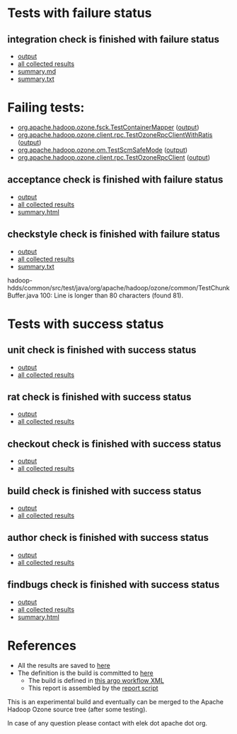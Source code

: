 # Tests with failure status

## integration check is finished with failure status

   * [output](https://raw.githubusercontent.com/elek/ozone-ci-03/master/pr/pr-hdds-2375-hbj5w/integration/output.log)
   * [all collected results](https://github.com/elek/ozone-ci-03/tree/master/pr/pr-hdds-2375-hbj5w/integration)
   * [summary.md](https://github.com/elek/ozone-ci-03/tree/master/pr/pr-hdds-2375-hbj5w/integration/summary.md)
   * [summary.txt](https://github.com/elek/ozone-ci-03/tree/master/pr/pr-hdds-2375-hbj5w/integration/summary.txt)

# Failing tests: 

 * [org.apache.hadoop.ozone.fsck.TestContainerMapper](hadoop-ozone/tools/org.apache.hadoop.ozone.fsck.TestContainerMapper.txt) ([output](hadoop-ozone/tools/org.apache.hadoop.ozone.fsck.TestContainerMapper-output.txt))
 * [org.apache.hadoop.ozone.client.rpc.TestOzoneRpcClientWithRatis](hadoop-ozone/integration-test/org.apache.hadoop.ozone.client.rpc.TestOzoneRpcClientWithRatis.txt) ([output](hadoop-ozone/integration-test/org.apache.hadoop.ozone.client.rpc.TestOzoneRpcClientWithRatis-output.txt))
 * [org.apache.hadoop.ozone.om.TestScmSafeMode](hadoop-ozone/integration-test/org.apache.hadoop.ozone.om.TestScmSafeMode.txt) ([output](hadoop-ozone/integration-test/org.apache.hadoop.ozone.om.TestScmSafeMode-output.txt))
 * [org.apache.hadoop.ozone.client.rpc.TestOzoneRpcClient](hadoop-ozone/integration-test/org.apache.hadoop.ozone.client.rpc.TestOzoneRpcClient.txt) ([output](hadoop-ozone/integration-test/org.apache.hadoop.ozone.client.rpc.TestOzoneRpcClient-output.txt))

## acceptance check is finished with failure status

   * [output](https://raw.githubusercontent.com/elek/ozone-ci-03/master/pr/pr-hdds-2375-hbj5w/acceptance/output.log)
   * [all collected results](https://github.com/elek/ozone-ci-03/tree/master/pr/pr-hdds-2375-hbj5w/acceptance)
   * [summary.html](https://elek.github.io/ozone-ci-03/pr/pr-hdds-2375-hbj5w/acceptance/summary.html)


## checkstyle check is finished with failure status

   * [output](https://raw.githubusercontent.com/elek/ozone-ci-03/master/pr/pr-hdds-2375-hbj5w/checkstyle/output.log)
   * [all collected results](https://github.com/elek/ozone-ci-03/tree/master/pr/pr-hdds-2375-hbj5w/checkstyle)
   * [summary.txt](https://github.com/elek/ozone-ci-03/tree/master/pr/pr-hdds-2375-hbj5w/checkstyle/summary.txt)

hadoop-hdds/common/src/test/java/org/apache/hadoop/ozone/common/TestChunkBuffer.java
 100: Line is longer than 80 characters (found 81).


# Tests with success status

## unit check is finished with success status

   * [output](https://raw.githubusercontent.com/elek/ozone-ci-03/master/pr/pr-hdds-2375-hbj5w/unit/output.log)
   * [all collected results](https://github.com/elek/ozone-ci-03/tree/master/pr/pr-hdds-2375-hbj5w/unit)


## rat check is finished with success status

   * [output](https://raw.githubusercontent.com/elek/ozone-ci-03/master/pr/pr-hdds-2375-hbj5w/rat/output.log)
   * [all collected results](https://github.com/elek/ozone-ci-03/tree/master/pr/pr-hdds-2375-hbj5w/rat)


## checkout check is finished with success status

   * [output](https://raw.githubusercontent.com/elek/ozone-ci-03/master/pr/pr-hdds-2375-hbj5w/checkout/output.log)
   * [all collected results](https://github.com/elek/ozone-ci-03/tree/master/pr/pr-hdds-2375-hbj5w/checkout)


## build check is finished with success status

   * [output](https://raw.githubusercontent.com/elek/ozone-ci-03/master/pr/pr-hdds-2375-hbj5w/build/output.log)
   * [all collected results](https://github.com/elek/ozone-ci-03/tree/master/pr/pr-hdds-2375-hbj5w/build)


## author check is finished with success status

   * [output](https://raw.githubusercontent.com/elek/ozone-ci-03/master/pr/pr-hdds-2375-hbj5w/author/output.log)
   * [all collected results](https://github.com/elek/ozone-ci-03/tree/master/pr/pr-hdds-2375-hbj5w/author)


## findbugs check is finished with success status

   * [output](https://raw.githubusercontent.com/elek/ozone-ci-03/master/pr/pr-hdds-2375-hbj5w/findbugs/output.log)
   * [all collected results](https://github.com/elek/ozone-ci-03/tree/master/pr/pr-hdds-2375-hbj5w/findbugs)
   * [summary.html](https://elek.github.io/ozone-ci-03/pr/pr-hdds-2375-hbj5w/findbugs/summary.html)




# References

 * All the results are saved to [here](https://github.com/elek/ozone-ci-03/tree/master/pr/pr-hdds-2375-hbj5w/)
 * The definition is the build is committed to [here](https://github.com/elek/argo-ozone)
    * The build is defined in [this argo workflow XML](https://github.com/elek/argo-ozone/blob/master/ozone-build.yaml)
    * This report is assembled by the [report script](https://github.com/elek/argo-ozone/blob/master/scripts/report.sh)

This is an experimental build and eventually can be merged to the Apache Hadoop Ozone source tree (after some testing).

In case of any question please contact with elek dot apache dot org.

